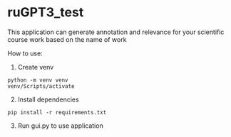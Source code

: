 # ruGPT3_test
This application can generate annotation and relevance for your scientific course work based on the name of work

How to use:
1. Create venv
```
python -m venv venv
venv/Scripts/activate
```
2. Install dependencies
```
pip install -r requirements.txt
```
3. Run gui.py to use application
